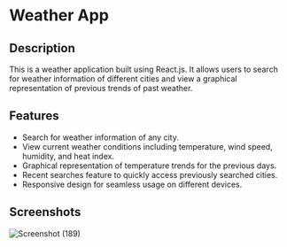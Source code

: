 # Weather App

## Description
This is a weather application built using React.js. It allows users to search for weather information of different cities and view a graphical representation of previous trends of past weather.

## Features
- Search for weather information of any city.
- View current weather conditions including temperature, wind speed, humidity, and heat index.
- Graphical representation of temperature trends for the previous days.
- Recent searches feature to quickly access previously searched cities.
- Responsive design for seamless usage on different devices.

## Screenshots

![Screenshot (189)](https://github.com/shravan-das/Assignment1-NatwestGroup/assets/100745475/de8d8616-3b8b-42b1-bfee-a2e4478eeb10)



